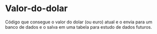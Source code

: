 # Valor-do-dolar
Código que consegue o valor do dolar (ou euro) atual e o envia para um banco de dados e o salva em uma tabela para estudo de dados futuros.
